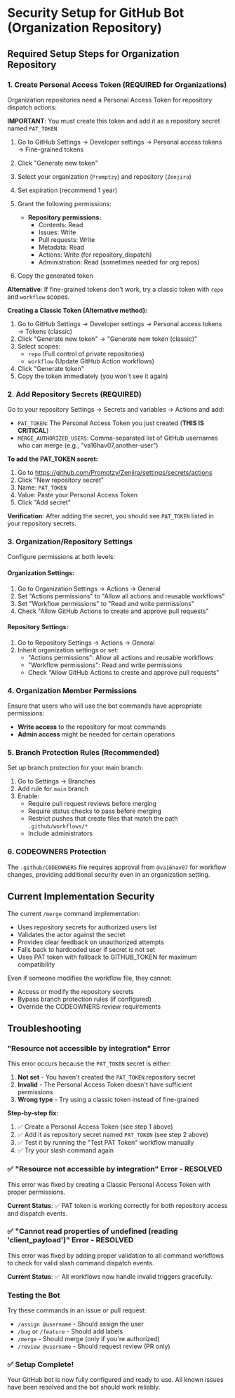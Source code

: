 # Security Setup for GitHub Bot (Organization Repository)

## Required Setup Steps for Organization Repository

### 1. Create Personal Access Token (REQUIRED for Organizations)
Organization repositories need a Personal Access Token for repository dispatch actions:

**IMPORTANT**: You must create this token and add it as a repository secret named `PAT_TOKEN`

1. Go to GitHub Settings → Developer settings → Personal access tokens → Fine-grained tokens
2. Click "Generate new token"
3. Select your organization (`Promptzy`) and repository (`Zenjira`)
4. Set expiration (recommend 1 year)
5. Grant the following permissions:
   - **Repository permissions:**
     - Contents: Read
     - Issues: Write
     - Pull requests: Write
     - Metadata: Read
     - Actions: Write (for repository_dispatch)
     - Administration: Read (sometimes needed for org repos)

6. Copy the generated token

**Alternative**: If fine-grained tokens don't work, try a classic token with `repo` and `workflow` scopes.

**Creating a Classic Token (Alternative method):**
1. Go to GitHub Settings → Developer settings → Personal access tokens → Tokens (classic)
2. Click "Generate new token" → "Generate new token (classic)"
3. Select scopes:
   - `repo` (Full control of private repositories)
   - `workflow` (Update GitHub Action workflows)
4. Click "Generate token"
5. Copy the token immediately (you won't see it again)

### 2. Add Repository Secrets (REQUIRED)
Go to your repository Settings → Secrets and variables → Actions and add:
- `PAT_TOKEN`: The Personal Access Token you just created (**THIS IS CRITICAL**)
- `MERGE_AUTHORIZED_USERS`: Comma-separated list of GitHub usernames who can merge (e.g., "va16hav07,another-user")

**To add the PAT_TOKEN secret:**
1. Go to https://github.com/Promptzy/Zenjira/settings/secrets/actions
2. Click "New repository secret"
3. Name: `PAT_TOKEN`
4. Value: Paste your Personal Access Token
5. Click "Add secret"

**Verification**: After adding the secret, you should see `PAT_TOKEN` listed in your repository secrets.

### 3. Organization/Repository Settings
Configure permissions at both levels:

#### Organization Settings:
1. Go to Organization Settings → Actions → General
2. Set "Actions permissions" to "Allow all actions and reusable workflows"
3. Set "Workflow permissions" to "Read and write permissions"
4. Check "Allow GitHub Actions to create and approve pull requests"

#### Repository Settings:
1. Go to Repository Settings → Actions → General
2. Inherit organization settings or set:
   - "Actions permissions": Allow all actions and reusable workflows
   - "Workflow permissions": Read and write permissions
   - Check "Allow GitHub Actions to create and approve pull requests"

### 4. Organization Member Permissions
Ensure that users who will use the bot commands have appropriate permissions:
- **Write access** to the repository for most commands
- **Admin access** might be needed for certain operations

### 5. Branch Protection Rules (Recommended)
Set up branch protection for your main branch:
1. Go to Settings → Branches
2. Add rule for `main` branch
3. Enable:
   - Require pull request reviews before merging
   - Require status checks to pass before merging
   - Restrict pushes that create files that match the path `.github/workflows/*`
   - Include administrators

### 6. CODEOWNERS Protection
The `.github/CODEOWNERS` file requires approval from `@va16hav07` for workflow changes, providing additional security even in an organization setting.

## Current Implementation Security

The current `/merge` command implementation:
- Uses repository secrets for authorized users list
- Validates the actor against the secret
- Provides clear feedback on unauthorized attempts
- Falls back to hardcoded user if secret is not set
- Uses PAT token with fallback to GITHUB_TOKEN for maximum compatibility

Even if someone modifies the workflow file, they cannot:
- Access or modify the repository secrets
- Bypass branch protection rules (if configured)
- Override the CODEOWNERS review requirements

## Troubleshooting

### "Resource not accessible by integration" Error
This error occurs because the `PAT_TOKEN` secret is either:
1. **Not set** - You haven't created the `PAT_TOKEN` repository secret
2. **Invalid** - The Personal Access Token doesn't have sufficient permissions
3. **Wrong type** - Try using a classic token instead of fine-grained

**Step-by-step fix:**
1. ✅ Create a Personal Access Token (see step 1 above)
2. ✅ Add it as repository secret named `PAT_TOKEN` (see step 2 above)
3. ✅ Test it by running the "Test PAT Token" workflow manually
4. ✅ Try your slash command again

### ✅ "Resource not accessible by integration" Error - RESOLVED
This error was fixed by creating a Classic Personal Access Token with proper permissions.

**Current Status**: ✅ PAT token is working correctly for both repository access and dispatch events.

### ✅ "Cannot read properties of undefined (reading 'client_payload')" Error - RESOLVED
This error was fixed by adding proper validation to all command workflows to check for valid slash command dispatch events.

**Current Status**: ✅ All workflows now handle invalid triggers gracefully.

### Testing the Bot
Try these commands in an issue or pull request:
- `/assign @username` - Should assign the user
- `/bug` or `/feature` - Should add labels
- `/merge` - Should merge (only if you're authorized)
- `/review @username` - Should request review (PR only)

### ✅ Setup Complete!
Your GitHub bot is now fully configured and ready to use. All known issues have been resolved and the bot should work reliably.

